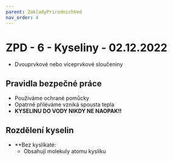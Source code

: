 ```yaml
---
parent: ZakladyPrirodnichVed
nav_order: 4
---
```

# ZPD - 6 - Kyseliny - 02.12.2022
- Dvouprvkové nebo víceprvkové sloučeniny

## Pravidla bezpečné práce
- Používáme ochrané pomůcky 
- Opatrně přiléváme vzniká spousta tepla
- **KYSELINU DO VODY NIKDY NE NAOPAK!!**

## Rozdělení kyselin
-  **Bez kyslíkaté:
	- Obsahují molekuly atomu kyslíku